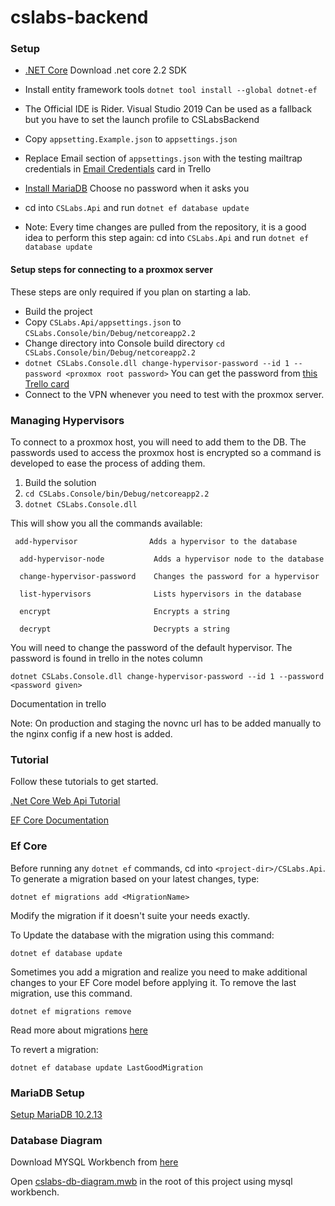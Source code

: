 # cslabs-backend

### Setup

* [.NET Core](https://dotnet.microsoft.com/download) Download .net core 2.2 SDK
* Install entity framework tools `dotnet tool install --global dotnet-ef`
* The Official IDE is Rider. Visual Studio 2019 Can be used as a fallback but you have to set the launch profile to CSLabsBackend
* Copy `appsetting.Example.json` to `appsettings.json`
* Replace Email section of `appsettings.json` with the testing mailtrap credentials in [Email Credentials](https://trello.com/c/ytg2ndaX) card in Trello
* [Install MariaDB](#MariaDB-Setup) Choose no password when it asks you
* cd into `CSLabs.Api` and run `dotnet ef database update`

* Note: Every time changes are pulled from the repository, it is a good idea to perform this
step again: cd into `CSLabs.Api` and run `dotnet ef database update`


#### Setup steps for connecting to a proxmox server

These steps are only required if you plan on starting a lab.

* Build the project
* Copy `CSLabs.Api/appsettings.json` to `CSLabs.Console/bin/Debug/netcoreapp2.2`
* Change directory into Console build directory `cd CSLabs.Console/bin/Debug/netcoreapp2.2` 
* `dotnet CSLabs.Console.dll change-hypervisor-password --id 1 --password <proxmox root password>` You can get the password from 
[this Trello card](https://trello.com/c/WFFm6iwa)
* Connect to the VPN whenever you need to test with the proxmox server.


### Managing Hypervisors

To connect to a proxmox host, you will need to add them to the DB. The passwords used to
access the proxmox host is encrypted so a command is developed to ease the process of adding them.

1. Build the solution
2. `cd CSLabs.Console/bin/Debug/netcoreapp2.2`
3. `dotnet CSLabs.Console.dll` 

This will show you all the commands available:

```
 add-hypervisor                Adds a hypervisor to the database

  add-hypervisor-node           Adds a hypervisor node to the database

  change-hypervisor-password    Changes the password for a hypervisor

  list-hypervisors              Lists hypervisors in the database

  encrypt                       Encrypts a string

  decrypt                       Decrypts a string
```

You will need to change the password of the default hypervisor. The password is found in trello in the notes column

```
dotnet CSLabs.Console.dll change-hypervisor-password --id 1 --password <password given>
```

Documentation in trello 


Note: On production and staging the novnc url has to be added manually to the nginx config if a new host is added.



### Tutorial

Follow these tutorials to get started.

[.Net Core Web Api Tutorial](https://docs.microsoft.com/en-us/aspnet/core/tutorials/first-web-api?view=aspnetcore-2.2&tabs=visual-studio)

[EF Core Documentation](https://docs.microsoft.com/en-us/ef/core/)


### Ef Core

Before running any `dotnet ef` commands, cd into `<project-dir>/CSLabs.Api`.
To generate a migration based on your latest changes, type:

```
dotnet ef migrations add <MigrationName>
``` 

Modify the migration if it doesn't suite your needs exactly.

To Update the database with the migration using this command:

```
dotnet ef database update
```

Sometimes you add a migration and realize you need to make additional changes to your EF Core model before applying it. To remove the last migration, use this command.

```
dotnet ef migrations remove
```
Read more about migrations [here](https://docs.microsoft.com/en-us/ef/core/managing-schemas/migrations)

To revert a migration:

```
dotnet ef database update LastGoodMigration
```


### MariaDB Setup

[Setup MariaDB 10.2.13](https://downloads.mariadb.org/interstitial/mariadb-10.2.13/winx64-packages/mariadb-10.2.13-winx64.msi/from/http%3A//ftp.hosteurope.de/mirror/archive.mariadb.org/)

### Database Diagram

Download MYSQL Workbench from [here](https://dev.mysql.com/get/Downloads/MySQLGUITools/mysql-workbench-community-8.0.17-winx64.msi)

Open [cslabs-db-diagram.mwb](./cslabs-db-diagram.mwb) in the root of this project using mysql workbench.